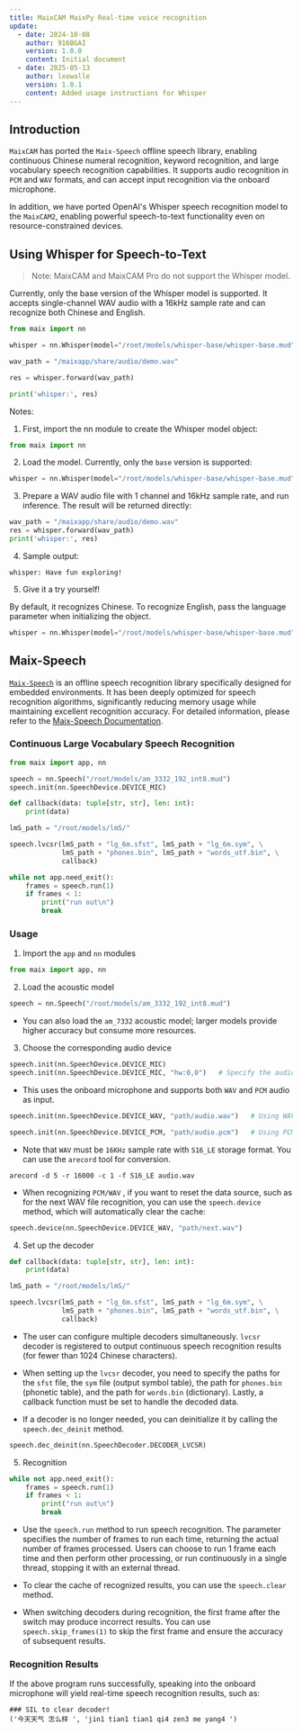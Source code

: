 ```yaml
---
title: MaixCAM MaixPy Real-time voice recognition
update:
  - date: 2024-10-08
    author: 916BGAI
    version: 1.0.0
    content: Initial document
  - date: 2025-05-13
    author: lxowalle
    version: 1.0.1
    content: Added usage instructions for Whisper
---
```


## Introduction

`MaixCAM` has ported the `Maix-Speech` offline speech library, enabling continuous Chinese numeral recognition, keyword recognition, and large vocabulary speech recognition capabilities. It supports audio recognition in `PCM` and `WAV` formats, and can accept input recognition via the onboard microphone.

In addition, we have ported OpenAI's Whisper speech recognition model to the `MaixCAM2`, enabling powerful speech-to-text functionality even on resource-constrained devices.

## Using Whisper for Speech-to-Text

> Note: MaixCAM and MaixCAM Pro do not support the Whisper model.

Currently, only the base version of the Whisper model is supported. It accepts single-channel WAV audio with a 16kHz sample rate and can recognize both Chinese and English.

```python
from maix import nn

whisper = nn.Whisper(model="/root/models/whisper-base/whisper-base.mud")

wav_path = "/maixapp/share/audio/demo.wav"

res = whisper.forward(wav_path)

print('whisper:', res)
```

Notes:
1. First, import the nn module to create the Whisper model object:
```python
from maix import nn
```
2. Load the model. Currently, only the `base` version is supported:
```python
whisper = nn.Whisper(model="/root/models/whisper-base/whisper-base.mud", language="en")
```
3. Prepare a WAV audio file with 1 channel and 16kHz sample rate, and run inference. The result will be returned directly:
```python
wav_path = "/maixapp/share/audio/demo.wav"
res = whisper.forward(wav_path)
print('whisper:', res)
```
4. Sample output:
```shell
whisper: Have fun exploring!
```
5. Give it a try yourself!

By default, it recognizes Chinese. To recognize English, pass the language parameter when initializing the object.
```python
whisper = nn.Whisper(model="/root/models/whisper-base/whisper-base.mud", language="en")
```

## Maix-Speech

[`Maix-Speech`](https://github.com/sipeed/Maix-Speech) is an offline speech recognition library specifically designed for embedded environments. It has been deeply optimized for speech recognition algorithms, significantly reducing memory usage while maintaining excellent recognition accuracy. For detailed information, please refer to the [Maix-Speech Documentation](https://github.com/sipeed/Maix-Speech/blob/master/usage_zh.md).

### Continuous Large Vocabulary Speech Recognition

```python
from maix import app, nn

speech = nn.Speech("/root/models/am_3332_192_int8.mud")
speech.init(nn.SpeechDevice.DEVICE_MIC)

def callback(data: tuple[str, str], len: int):
    print(data)

lmS_path = "/root/models/lmS/"

speech.lvcsr(lmS_path + "lg_6m.sfst", lmS_path + "lg_6m.sym", \
             lmS_path + "phones.bin", lmS_path + "words_utf.bin", \
             callback)

while not app.need_exit():
    frames = speech.run(1)
    if frames < 1:
        print("run out\n")
        break
```

### Usage

1. Import the `app` and `nn` modules

```python
from maix import app, nn
```

2. Load the acoustic model

```python
speech = nn.Speech("/root/models/am_3332_192_int8.mud")
```

- You can also load the `am_7332` acoustic model; larger models provide higher accuracy but consume more resources.

3. Choose the corresponding audio device

```python
speech.init(nn.SpeechDevice.DEVICE_MIC)
speech.init(nn.SpeechDevice.DEVICE_MIC, "hw:0,0")   # Specify the audio input device
```

- This uses the onboard microphone and supports both `WAV` and `PCM` audio as input.

```python
speech.init(nn.SpeechDevice.DEVICE_WAV, "path/audio.wav")   # Using WAV audio input
```

```python
speech.init(nn.SpeechDevice.DEVICE_PCM, "path/audio.pcm")   # Using PCM audio input
```

- Note that `WAV` must be `16KHz` sample rate with `S16_LE` storage format. You can use the `arecord` tool for conversion.

```shell
arecord -d 5 -r 16000 -c 1 -f S16_LE audio.wav
```

- When recognizing `PCM/WAV` , if you want to reset the data source, such as for the next WAV file recognition, you can use the `speech.device` method, which will automatically clear the cache:

```python
speech.device(nn.SpeechDevice.DEVICE_WAV, "path/next.wav")
```

4. Set up the decoder

```python
def callback(data: tuple[str, str], len: int):
    print(data)

lmS_path = "/root/models/lmS/"

speech.lvcsr(lmS_path + "lg_6m.sfst", lmS_path + "lg_6m.sym", \
             lmS_path + "phones.bin", lmS_path + "words_utf.bin", \
             callback)
```
- The user can configure multiple decoders simultaneously. `lvcsr` decoder is registered to output continuous speech recognition results (for fewer than 1024 Chinese characters).

- When setting up the `lvcsr` decoder, you need to specify the paths for the `sfst` file, the `sym` file (output symbol table), the path for `phones.bin` (phonetic table), and the path for `words.bin` (dictionary). Lastly, a callback function must be set to handle the decoded data.

- If a decoder is no longer needed, you can deinitialize it by calling the `speech.dec_deinit` method.

```python
speech.dec_deinit(nn.SpeechDecoder.DECODER_LVCSR)
```

5. Recognition

```python
while not app.need_exit():
    frames = speech.run(1)
    if frames < 1:
        print("run out\n")
        break
```

- Use the `speech.run` method to run speech recognition. The parameter specifies the number of frames to run each time, returning the actual number of frames processed. Users can choose to run 1 frame each time and then perform other processing, or run continuously in a single thread, stopping it with an external thread.

- To clear the cache of recognized results, you can use the `speech.clear` method.

- When switching decoders during recognition, the first frame after the switch may produce incorrect results. You can use `speech.skip_frames(1)` to skip the first frame and ensure the accuracy of subsequent results.

### Recognition Results

If the above program runs successfully, speaking into the onboard microphone will yield real-time speech recognition results, such as:

```shell
### SIL to clear decoder!
('今天天气 怎么样 ', 'jin1 tian1 tian1 qi4 zen3 me yang4 ')
```